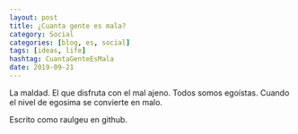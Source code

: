 ```yaml
---
layout: post
title: ¿Cuanta gente es mala?
category: Social
categories: [blog, es, social]
tags: [ideas, life]
hashtag: CuantaGenteEsMala
date: 2019-09-21
---
```


La maldad. El que disfruta con el mal ajeno.
Todos somos egoístas. Cuando el nivel de egosima se convierte en malo.

Escrito como raulgeu en github.
